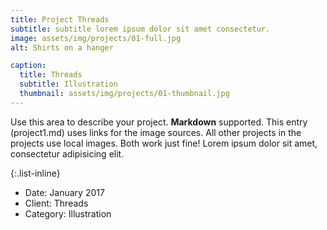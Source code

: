 ```yaml
---
title: Project Threads
subtitle: subtitle lorem ipsum dolor sit amet consectetur.
image: assets/img/projects/01-full.jpg
alt: Shirts on a hanger

caption:
  title: Threads
  subtitle: Illustration
  thumbnail: assets/img/projects/01-thumbnail.jpg
---
```

Use this area to describe your project. **Markdown** supported. This entry (project1.md) uses links for the image sources. All other projects in the projects use local images. Both work just fine! Lorem ipsum dolor sit amet, consectetur adipisicing elit. 

{:.list-inline}
- Date: January 2017
- Client: Threads
- Category: Illustration

